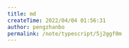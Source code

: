 ```yaml
---
title: md
createTime: 2022/04/04 01:56:31
author: pengzhanbo
permalink: /note/typescript/5j2ggf0m
---
```

